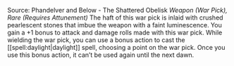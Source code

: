 Source: Phandelver and Below - The Shattered Obelisk
*Weapon (War Pick), Rare (Requires Attunement)*
The haft of this war pick is inlaid with crushed pearlescent stones that imbue the weapon with a faint luminescence. You gain a +1 bonus to attack and damage rolls made with this war pick.
While wielding the war pick, you can use a bonus action to cast the [[spell:daylight|daylight]] spell, choosing a point on the war pick. Once you use this bonus action, it can’t be used again until the next dawn.